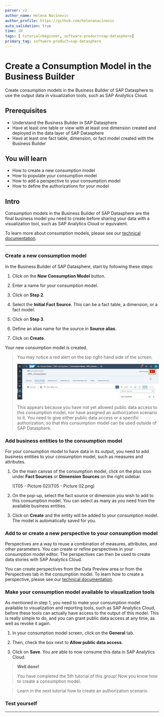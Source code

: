 ```yaml
---
parser: v2
author_name: Helena Nacinovic
author_profile: https://github.com/helenanacinovic
auto_validation: true
time: 10
tags: [ tutorial>beginner, software-product>sap-datasphere]
primary_tag: software-product>sap-datasphere
---
```


# Create a Consumption Model in the Business Builder
<!-- description --> Create consumption models in the Business Builder of SAP Datasphere to use the output data in visualization tools, such as SAP Analytics Cloud.

## Prerequisites
- Understand the Business Builder in SAP Datasphere
- Have at least one table or view with at least one dimension created and deployed in the data layer of SAP Datasphere
- Have at least one fact table, dimension, or fact model created with the Business Builder


## You will learn
- How to create a new consumption model
- How to populate your consumption model
- How to add a perspective to your consumption model
- How to define the authorizations for your model


## Intro
Consumption models in the Business Builder of SAP Datasphere are the final business model you need to create before sharing your data with a visualization tool, such as SAP Analytics Cloud or equivalent.



To learn more about consumption models, please see our [technical documentation](https://help.sap.com/viewer/c8a54ee704e94e15926551293243fd1d/cloud/en-US/337fa99de4a44700ba49e2214a1f3349.html).


---

### Create a new consumption model


In the Business Builder of SAP Datasphere, start by following these steps:

1.	Click on the **New Consumption Model** button.

2.	Enter a name for your consumption model.

3.	Click on **Step 2**.

4.	Select the **Initial Fact Source**. This can be a fact table, a dimension, or a fact model.

5.	Click on **Step 3**.

6.	Define an alias name for the source in **Source alias**.

7.	Click on **Create**.

Your new consumption model is created.

>You may notice a red alert on the top right-hand side of the screen.
>
> ![Picture](T05%20-%20Picture%2001.png)
>
> This appears because you have not yet allowed public data access to this consumption model, nor have assigned an authorization scenario to it. You need to give either public data access or a specific authorization, so that this consumption model can be used outside of SAP Datasphere.



### Add business entities to the consumption model


For your consumption model to have data in its output, you need to add business entities to your consumption model, such as measures and attributes.

1.	On the main canvas of the consumption model, click on the plus icon under **Fact Sources** or **Dimension Sources** on the right sidebar.

    ![T05 - Picture 02](T05 - Picture 02.png)

2.	On the pop-up, select the fact source or dimension you wish to add to this consumption model. You can select as many as you need from the available business entities.

3.	Click on **Create** and the entity will be added to your consumption model. The model is automatically saved for you.




### Add to or create a new perspective to your consumption model


Perspectives are a way to reuse a combination of measures, attributes, and other parameters. You can create or refine perspectives in your consumption model editor. The perspectives can then be used to create data stories with SAP Analytics Cloud.

You can create perspectives from the Data Preview area or from the Perspectives tab in the consumption model. To learn how to create a perspective, please see our [technical documentation](https://help.sap.com/viewer/c8a54ee704e94e15926551293243fd1d/cloud/en-US/ce26fd3da31b414f9482292d3969340a.html).



### Make your consumption model available to visualization tools


As mentioned in step 1, you need to make your consumption model available to visualization and reporting tools, such as SAP Analytics Cloud, before these tools can actually have access to the output of this model. This is really simple to do, and you can grant public data access at any time, as well as revoke it again.

1.	In your consumption model screen, click on the **General** tab.

2.	Then, check the box next to **Allow public data access**.

3.	Click on **Save**. You are able to now consume this data in SAP Analytics Cloud.


> **Well done!**

> You have completed the 5th tutorial of this group! Now you know how to create a consumption model.

> Learn in the next tutorial how to create an authorization scenario.



### Test yourself









---
